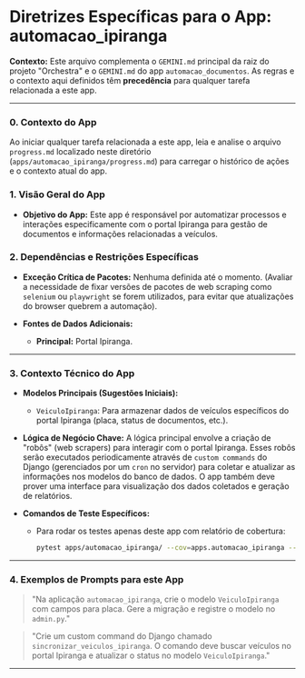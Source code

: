 # Diretrizes Específicas para o App: automacao_ipiranga

**Contexto:** Este arquivo complementa o `GEMINI.md` principal da raiz do projeto "Orchestra" e o `GEMINI.md` do app `automacao_documentos`. As regras e o contexto aqui definidos têm **precedência** para qualquer tarefa relacionada a este app.

---

### 0. Contexto do App

Ao iniciar qualquer tarefa relacionada a este app, leia e analise o arquivo `progress.md` localizado neste diretório (`apps/automacao_ipiranga/progress.md`) para carregar o histórico de ações e o contexto atual do app.

### 1. Visão Geral do App

*   **Objetivo do App:** Este app é responsável por automatizar processos e interações especificamente com o portal Ipiranga para gestão de documentos e informações relacionadas a veículos.



### 2. Dependências e Restrições Específicas

*   **Exceção Crítica de Pacotes:** Nenhuma definida até o momento. (Avaliar a necessidade de fixar versões de pacotes de web scraping como `selenium` ou `playwright` se forem utilizados, para evitar que atualizações do browser quebrem a automação).

*   **Fontes de Dados Adicionais:**
    *   **Principal:** Portal Ipiranga.

---

### 3. Contexto Técnico do App

*   **Modelos Principais (Sugestões Iniciais):**
    *   `VeiculoIpiranga`: Para armazenar dados de veículos específicos do portal Ipiranga (placa, status de documentos, etc.).

*   **Lógica de Negócio Chave:** A lógica principal envolve a criação de "robôs" (web scrapers) para interagir com o portal Ipiranga. Esses robôs serão executados periodicamente através de `custom commands` do Django (gerenciados por um `cron` no servidor) para coletar e atualizar as informações nos modelos do banco de dados. O app também deve prover uma interface para visualização dos dados coletados e geração de relatórios.

*   **Comandos de Teste Específicos:**
    *   Para rodar os testes apenas deste app com relatório de cobertura:
        ```bash
        pytest apps/automacao_ipiranga/ --cov=apps.automacao_ipiranga --cov-report=html
        ```

---

### 4. Exemplos de Prompts para este App

> "Na aplicação `automacao_ipiranga`, crie o modelo `VeiculoIpiranga` com campos para placa. Gere a migração e registre o modelo no `admin.py`."

> "Crie um custom command do Django chamado `sincronizar_veiculos_ipiranga`. O comando deve buscar veículos no portal Ipiranga e atualizar o status no modelo `VeiculoIpiranga`."

---
